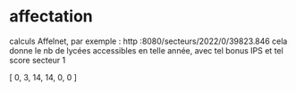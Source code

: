 # affectation

calculs Affelnet, par exemple : http :8080/secteurs/2022/0/39823.846
cela donne le nb de lycées accessibles en telle année, avec tel bonus IPS et tel score secteur 1

[
    0,
    3,
    14,
    14,
    0,
    0
]

